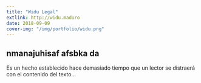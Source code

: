 ```yaml
---
title: "Widu Legal"
extlink: http://widu.maduro
date: 2018-09-09
cover-img: "/img/portfolio/widu.png"
---
```



## nmanajuhisaf afsbka da
Es un hecho establecido hace demasiado tiempo que un
lector se distraerá con el contenido del texto...
